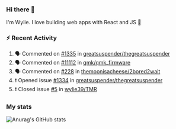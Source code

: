 ### Hi there 👋

I'm Wylie. I love building web apps with React and JS :raised_hands: 


### :zap: Recent Activity

<!--START_SECTION:activity-->
1. 🗣 Commented on [#1335](https://github.com/greatsuspender/thegreatsuspender/issues/1335) in [greatsuspender/thegreatsuspender](https://github.com/greatsuspender/thegreatsuspender)
2. 🗣 Commented on [#11112](https://github.com/qmk/qmk_firmware/issues/11112) in [qmk/qmk_firmware](https://github.com/qmk/qmk_firmware)
3. 🗣 Commented on [#228](https://github.com/themoonisacheese/2bored2wait/issues/228) in [themoonisacheese/2bored2wait](https://github.com/themoonisacheese/2bored2wait)
4. ❗️ Opened issue [#1334](https://github.com/greatsuspender/thegreatsuspender/issues/1334) in [greatsuspender/thegreatsuspender](https://github.com/greatsuspender/thegreatsuspender)
5. ❗️ Closed issue [#5](https://github.com/wylie39/TMR/issues/5) in [wylie39/TMR](https://github.com/wylie39/TMR)
<!--END_SECTION:activity-->

### My stats

![Anurag's GitHub stats](https://github-readme-stats.vercel.app/api?username=wylie39&count_private=true&show_icons=true&theme=vue-dark)


